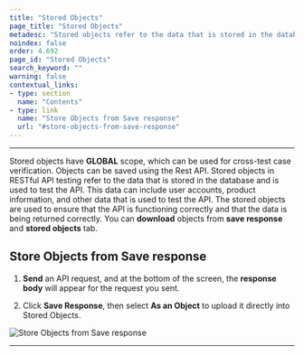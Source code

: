 ```yaml
---
title: "Stored Objects"
page_title: "Stored Objects"
metadesc: "Stored objects refer to the data that is stored in the database and is used to test the API. Learn about Stored Objects in RESTful API in Testsigma"
noindex: false
order: 4.692
page_id: "Stored Objects"
search_keyword: ""
warning: false
contextual_links:
- type: section
  name: "Contents" 
- type: link
  name: "Store Objects from Save response"
  url: "#store-objects-from-save-response"
---
```


---
Stored objects have **GLOBAL** scope, which can be used for cross-test case verification. Objects can be saved using the Rest API.  Stored objects in RESTful API testing refer to the data that is stored in the database and is used to test the API. This data can include user accounts, product information, and other data that is used to test the API. The stored objects are used to ensure that the API is functioning correctly and that the data is being returned correctly. You can **download** objects from **save response** and **stored objects** tab.

## **Store Objects from Save response**

1. **Send** an API request, and at the bottom of the screen, the **response body** will appear for the request you sent.

2. Click **Save Response**, then select **As an Object** to upload it directly into Stored Objects.

![Store Objects from Save response](https://s3.amazonaws.com/static-docs.testsigma.com/new_images/projects/overview/storeobjects_as_an_object_restapi.gif)

---

